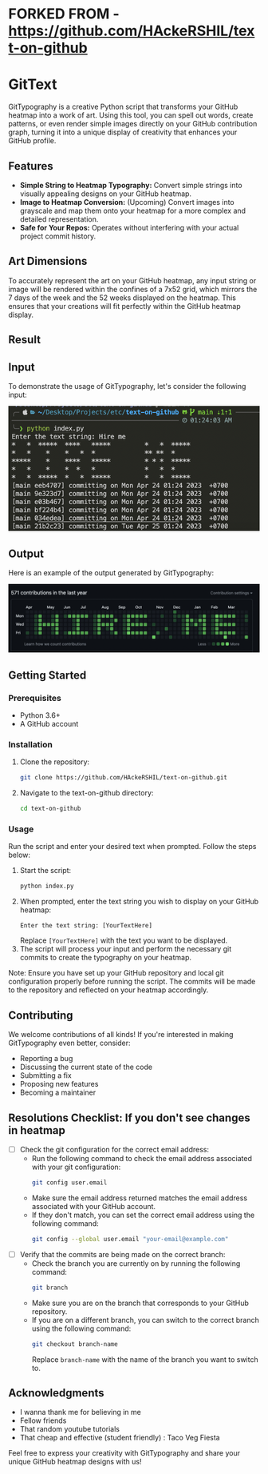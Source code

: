 # FORKED FROM - https://github.com/HAckeRSHIL/text-on-github

# GitText

GitTypography is a creative Python script that transforms your GitHub heatmap into a work of art. Using this tool, you can spell out words, create patterns, or even render simple images directly on your GitHub contribution graph, turning it into a unique display of creativity that enhances your GitHub profile.

## Features

- **Simple String to Heatmap Typography:** Convert simple strings into visually appealing designs on your GitHub heatmap.
- **Image to Heatmap Conversion:** (Upcoming) Convert images into grayscale and map them onto your heatmap for a more complex and detailed representation.
- **Safe for Your Repos:** Operates without interfering with your actual project commit history.

## Art Dimensions

To accurately represent the art on your GitHub heatmap, any input string or image will be rendered within the confines of a 7x52 grid, which mirrors the 7 days of the week and the 52 weeks displayed on the heatmap. This ensures that your creations will fit perfectly within the GitHub heatmap display.

## Result

## Input

To demonstrate the usage of GitTypography, let's consider the following input:

![Input](input.png)

## Output

Here is an example of the output generated by GitTypography:

![Output](output.png)

## Getting Started

### Prerequisites

- Python 3.6+
- A GitHub account

### Installation

1. Clone the repository:
   ```sh
   git clone https://github.com/HAckeRSHIL/text-on-github.git
   ```
2. Navigate to the text-on-github directory:
   ```sh
   cd text-on-github
   ```

### Usage

Run the script and enter your desired text when prompted. Follow the steps below:

1. Start the script:
   ```sh
   python index.py
   ```
2. When prompted, enter the text string you wish to display on your GitHub heatmap:
   ```plaintext
   Enter the text string: [YourTextHere]
   ```
   Replace `[YourTextHere]` with the text you want to be displayed.
3. The script will process your input and perform the necessary git commits to create the typography on your heatmap.

Note: Ensure you have set up your GitHub repository and local git configuration properly before running the script. The commits will be made to the repository and reflected on your heatmap accordingly.

## Contributing

We welcome contributions of all kinds! If you're interested in making GitTypography even better, consider:

- Reporting a bug
- Discussing the current state of the code
- Submitting a fix
- Proposing new features
- Becoming a maintainer

## Resolutions Checklist: If you don't see changes in heatmap

- [ ] Check the git configuration for the correct email address:
  - Run the following command to check the email address associated with your git configuration:
    ```sh
    git config user.email
    ```
  - Make sure the email address returned matches the email address associated with your GitHub account.
  - If they don't match, you can set the correct email address using the following command:
    ```sh
    git config --global user.email "your-email@example.com"
    ```
- [ ] Verify that the commits are being made on the correct branch:
  - Check the branch you are currently on by running the following command:
    ```sh
    git branch
    ```
  - Make sure you are on the branch that corresponds to your GitHub repository.
  - If you are on a different branch, you can switch to the correct branch using the following command:
    ```sh
    git checkout branch-name
    ```
    Replace `branch-name` with the name of the branch you want to switch to.

## Acknowledgments

- I wanna thank me for believing in me
- Fellow friends
- That random youtube tutorials
- That cheap and effective (student friendly) : Taco Veg Fiesta

Feel free to express your creativity with GitTypography and share your unique GitHub heatmap designs with us!
